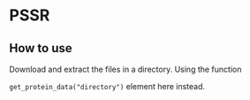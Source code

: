 # PSSR

## How to use

Download and extract the files in a directory. Using the function

`get_protein_data("directory")` element here instead.
